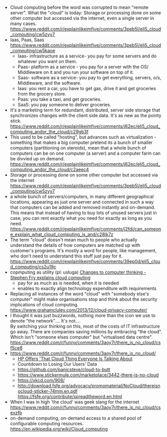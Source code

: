 - Cloud computing before the word was corrupted to mean "remote server". What the "cloud" is today: Storage or processing done on some other computer but accessed via the internet, even a single server in many cases. https://www.reddit.com/r/explainlikeimfive/comments/3peb5l/eli5_cloud_computing/cw5zyy7
- Iaas, Paas, Saas https://www.reddit.com/r/explainlikeimfive/comments/3peb5l/eli5_cloud_computing/cw5kaoe
  - Iaas- infrastructure as a service- you pay for some servers and do whatever you want on them.
  - Paas- platform as a service - you pay for a server with the OS/ Middleware on it and you run your software on top of it.
  - Saas- software as a service- you pay to get everything, servers, o/s, Middleware, and the software.
  - Iaas: you rent a car, you have to get gas, drive it and get groceries from the grocery store.
  - Paas: you take a taxi, and get groceries.
  - SaaS: you pay someone to deliver groceries.
- It's a marketing term for redundant, distributed, server side storage that synchronizes changes with the client side data. It's as new as the pointy stick. https://www.reddit.com/r/explainlikeimfive/comments/j62ec/eli5_cloud_computing_andor_the_cloud/c29gb3f
- This used to be called "hosting", but advances such as virtualization - something that makes a big computer pretend its a bunch of smaller computers (partitioning on steroids), mean that a whole bunch of computers can be on one computer (a server) and a computer farm can be divvied up on demand. https://www.reddit.com/r/explainlikeimfive/comments/j62ec/eli5_cloud_computing_andor_the_cloud/c2aeec4
- Storage or processing done on some other computer but accessed via the internet https://www.reddit.com/r/explainlikeimfive/comments/3peb5l/eli5_cloud_computing/cw5zyy7
- a whole bunch of servers/computers, in many different geographical locations, appearing as just one server and connected in such a way that computers can be added and removed instantly and on-demand. This means that instead of having to buy lots of unused servers just in case, you can rent exactly what you need for exactly as long as you need. https://www.reddit.com/r/explainlikeimfive/comments/j2fdi/can_someone_explain_what_cloud_computing_is_and/c28lk7z
- The term "cloud" doesn't mean much to people who actually understand the details of how computers are matched up with customer's programs. It's mostly a word for people, like management, who don't need to understand this stuff just pay for it. https://www.reddit.com/r/explainlikeimfive/comments/39ep0d/eli5_cloud_computing/cs2u19c
- copmputing as utility (pl: usługa) [Changes to computer thinking - Stephen Fry explains cloud computing](https://youtu.be/J9LK6EtxzgM)
  - pay for as much as is needed, when it is needed
  - enables to exactly align technology expenditure with requirements
- Replacing all instances of the word "cloud" with "somebody else's computer" might make organisations stop and think about the security implications of cloud computing. https://www.grahamcluley.com/2013/12/cloud-privacy-computer/
- I thought it was just buzzwords, nothing more than the icon we use to denote "the network".... It's not....  
  By switching your thinking on this, most of the costs of IT infrastructure go away. There are companies saving millions by embracing "the cloud".  
  Which isn't "someone elses computer" but "virtualised data centre".  
  https://www.reddit.com/r/funny/comments/3aoy7r/there_is_no_cloud/csf5ce8
- https://www.reddit.com/r/funny/comments/3aoy7r/there_is_no_cloud/
  - [HP Offers 'That Cloud Thing Everyone Is Talking About](https://youtu.be/9ntPxdWAWq8)
  - Countdown to Losing Our Users' Data
  - https://github.com/panicsteve/cloud-to-butt
  - https://www.stickermule.com/marketplace/3442-there-is-no-cloud
  - https://xkcd.com/908/
  - http://download.fsfe.org/advocacy/promomaterial/NoCloud/thereisnocloud-sticker-74mm.en.pdf https://fsfe.org/contribute/spreadtheword.en.html
- When I was in high 'the cloud' was geek slang for the internet https://www.reddit.com/r/funny/comments/3aoy7r/there_is_no_cloud/csexzfb
- on-demand computing, on-demand access to a shared pool of configurable computing resources. https://en.wikipedia.org/wiki/Cloud_computing
